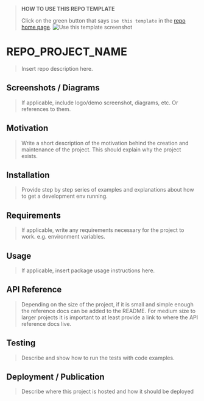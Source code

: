 > **HOW TO USE THIS REPO TEMPLATE**
>
> Click on the green button that says `Use this template` in the [repo home page](https://github.com/blanket-ai/repo-template-js).
> ![Use this template screenshot](http://blnkt.me/dfeb492560a5/%255Ba513c62c1b0a0a01388fe9011bda9185%255D_Screen%252520Shot%2525202019-08-03%252520at%25252012.25.13%252520PM.png "Button to create a new repo from this template")

# REPO_PROJECT_NAME
> Insert repo description here.

## Screenshots / Diagrams
> If applicable, include logo/demo screenshot, diagrams, etc. Or references to them.

## Motivation
> Write a short description of the motivation behind the creation and maintenance of the project. This should explain why the project exists.

## Installation
> Provide step by step series of examples and explanations about how to get a development env running.

## Requirements
> If applicable, write any requirements necessary for the project to work. e.g. environment variables.

## Usage
> If applicable, insert package usage instructions here.

## API Reference
> Depending on the size of the project, if it is small and simple enough the reference docs can be added to the README. For medium size to larger projects it is important to at least provide a link to where the API reference docs live.

## Testing
> Describe and show how to run the tests with code examples.

## Deployment / Publication
> Describe where this project is hosted and how it should be deployed
